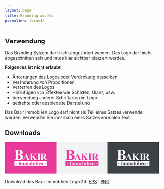 ```yaml
---
layout: page
title: Branding Assets
permalink: /brand/
---
```


## Verwendung

Das Branding System darf nicht abgeändert werden. Das Logo darf nicht abgeschnitten sein und muss klar sichtbar platziert werden.

**Folgendes ist nicht erlaubt:**

* Änderungen des Logos oder Verdeckung desselben
* Veränderung von Proportionen
* Verzerren des Logos
* Hinzufügen von Effekten wie Schatten, Glanz, usw.
* Verwendung anderer Schriftarten im Logo
* gedrehte oder gespiegelte Darstellung

Das Bakir Immobilien Logo darf nicht als Teil eines Satzes verwendet werden. Verwenden Sie innerhalb eines Satzes normalen Text.

## Downloads

![Logo Kit](/assets/img/branding/logo-kit.svg)

Download des Bakir Immobilien Logo Kit:
[EPS](/assets/img/branding/logo-kit-eps.zip) · [PNG](/assets/img/branding/logo-kit-png.zip)

